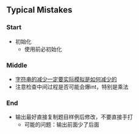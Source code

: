 ## Typical Mistakes

### Start
* 初始化
  * 使用前必初始化

### Middle
* [字符串的减少一定要实际模拟是如何减少的](./2019/08/03.md)
* 注意检查中间过程是否可能会爆int，特别是乘法

### End
* 输出最好直接复制题目样例后修改，不要直接手打
  * 可能的问题：输出前面少了后面
